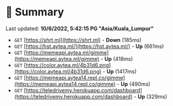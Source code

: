 # 📖 Summary
Last updated: **10/6/2022, 5:42:15 PG "Asia/Kuala_Lumpur"**

- `GET` [https://shrt.ml](https://shrt.ml) - **Down** (185ms)
- `GET` [https://hst.aytea.ml/](https://hst.aytea.ml/) - **Up** (661ms)
- `GET` [https://memeapi.aytea.ml/gimme](https://memeapi.aytea.ml/gimme) - **Up** (418ms)
- `GET` [https://color.aytea.ml/4b31d6.png](https://color.aytea.ml/4b31d6.png) - **Up** (1417ms)
- `GET` [https://memeapi.aytea14.repl.co/gimme](https://memeapi.aytea14.repl.co/gimme) - **Up** (490ms)
- `GET` [https://teledrivemy.herokuapp.com/dashboard](https://teledrivemy.herokuapp.com/dashboard) - **Up** (329ms)

